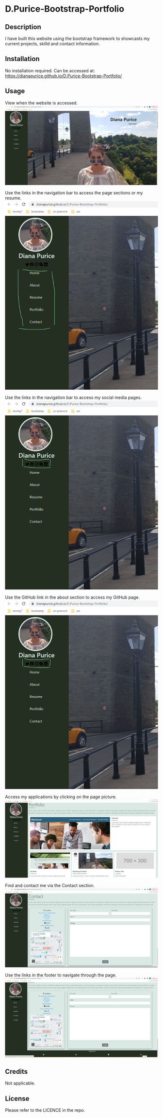 # D.Purice-Bootstrap-Portfolio

## Description

I have built this website using the bootstrap framework to showcasts my current projects, skilld and contact information.


## Installation

No installation required.
Can be accessed at: https://dianapurice.github.io/D.Purice-Bootstrap-Portfolio/

## Usage

View when the website is accessed.
![Hero section](assests/images/hero-section.png)

Use the links in the navigation bar to access the page sections or my resume.
![Page links](assests/images/page-links.png)

Use the links in the navigation bar to access my social media pages.
![Social meadia links](assests/images/social-media-links.png)

Use the GitHub link in the about section to access my GitHub page.
![GitHub page](assests/images/social-media-links.png)

Access my applications by clicking on the page picture.
![Application links](assests/images/porfolio.png)

Find and contact me via the Contact section.
![Contact](assests/images/contact.png)

Use the links in the footer to navigate through the page.
![Footer](assests/images/footer.png)

## Credits

Not applicable.

## License

Please refer to the LICENCE in the repo.